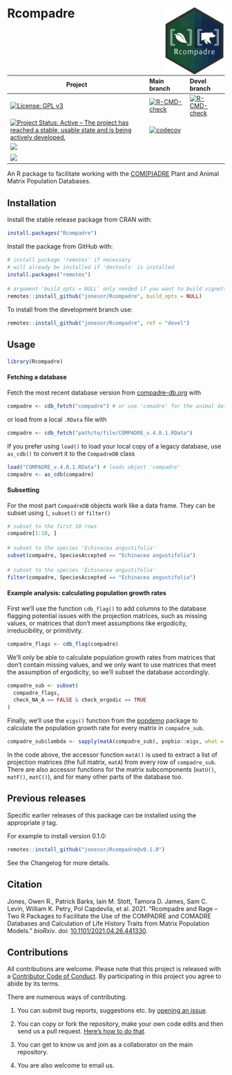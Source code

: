 
<!-- README.md is generated from README.Rmd. Please edit that file -->

# Rcompadre <img src="man/figures/logo_rcompadre.png" height="160px" align="right" />

<!--- Continuous integration badges --->

<!--- BE CAREFUL WITH THE FORMATTING --->

| Project                                                                                                                                                                                                | Main branch                                                                                                                                                                | Devel branch                                                                                                                                                                             |
| ------------------------------------------------------------------------------------------------------------------------------------------------------------------------------------------------------ | :------------------------------------------------------------------------------------------------------------------------------------------------------------------------- | :--------------------------------------------------------------------------------------------------------------------------------------------------------------------------------------- |
| [![License: GPL v3](https://img.shields.io/badge/License-GPL%20v3-blue.svg)](https://www.gnu.org/licenses/gpl-3.0.html)                                                                                | [![R-CMD-check](https://github.com/jonesor/Rcompadre/actions/workflows/main_check.yaml/badge.svg)](https://github.com/jonesor/Rcompadre/actions/workflows/main_check.yaml) | [![R-CMD-check](https://github.com/jonesor/Rcompadre/actions/workflows/devel_build_check.yaml/badge.svg)](https://github.com/jonesor/Rcompadre/actions/workflows/devel_build_check.yaml) |
| [![Project Status: Active – The project has reached a stable, usable state and is being actively developed.](https://www.repostatus.org/badges/latest/active.svg)](https://www.repostatus.org/#active) | [![codecov](https://codecov.io/gh/jonesor/Rcompadre/branch/main/graph/badge.svg?token=S9G2a5K9k9)](https://codecov.io/gh/jonesor/Rcompadre)                                |                                                                                                                                                                                          |
| ![](http://cranlogs.r-pkg.org/badges/grand-total/Rcompadre)                                                                                                                                            |                                                                                                                                                                            |                                                                                                                                                                                          |
| ![](http://cranlogs.r-pkg.org/badges/Rcompadre)                                                                                                                                                        |                                                                                                                                                                            |                                                                                                                                                                                          |

<!--- Continuous Integration Badges End --->

An R package to facilitate working with the
[COM(P)ADRE](https://compadre-db.org/) Plant and Animal Matrix
Population Databases.

## Installation

Install the stable release package from CRAN with:

``` r
install.packages("Rcompadre")
```

Install the package from GitHub with:

``` r
# install package 'remotes' if necessary
# will already be installed if 'devtools' is installed
install.packages("remotes")

# argument 'build_opts = NULL' only needed if you want to build vignettes
remotes::install_github("jonesor/Rcompadre", build_opts = NULL)
```

To install from the development branch use:

``` r
remotes::install_github("jonesor/Rcompadre", ref = "devel")
```

## Usage

``` r
library(Rcompadre)
```

#### Fetching a database

Fetch the most recent database version from
[compadre-db.org](https://compadre-db.org/) with

``` r
compadre <- cdb_fetch("compadre") # or use 'comadre' for the animal database
```

or load from a local `.RData` file with

``` r
compadre <- cdb_fetch("path/to/file/COMPADRE_v.4.0.1.RData")
```

If you prefer using `load()` to load your local copy of a legacy
database, use `as_cdb()` to convert it to the `CompadreDB` class

``` r
load("COMPADRE_v.4.0.1.RData") # loads object 'compadre'
compadre <- as_cdb(compadre)
```

#### Subsetting

For the most part `CompadreDB` objects work like a data frame. They can
be subset using `[`, `subset()` or `filter()`

``` r
# subset to the first 10 rows
compadre[1:10, ]

# subset to the species 'Echinacea angustifolia'
subset(compadre, SpeciesAccepted == "Echinacea angustifolia")

# subset to the species 'Echinacea angustifolia'
filter(compadre, SpeciesAccepted == "Echinacea angustifolia")
```

#### Example analysis: calculating population growth rates

First we’ll use the function `cdb_flag()` to add columns to the database
flagging potential issues with the projection matrices, such as missing
values, or matrices that don’t meet assumptions like ergodicity,
irreducibility, or primitivity.

``` r
compadre_flags <- cdb_flag(compadre)
```

We’ll only be able to calculate population growth rates from matrices
that don’t contain missing values, and we only want to use matrices that
meet the assumption of ergodicity, so we’ll subset the database
accordingly.

``` r
compadre_sub <- subset(
  compadre_flags,
  check_NA_A == FALSE & check_ergodic == TRUE
)
```

Finally, we’ll use the `eigs()` function from the
[popdemo](https://CRAN.R-project.org/package=popdemo) package to
calculate the population growth rate for every matrix in `compadre_sub`.

``` r
compadre_sub$lambda <- sapply(matA(compadre_sub), popbio::eigs, what = "lambda")
```

In the code above, the accessor function `matA()` is used to extract a
list of projection matrices (the full matrix, `matA`) from every row of
`compadre_sub`. There are also accessor functions for the matrix
subcomponents (`matU()`, `matF()`, `matC()`), and for many other parts
of the database too.

## Previous releases

Specific earlier releases of this package can be installed using the
appropriate `@` tag.

For example to install version 0.1.0:

``` r
remotes::install_github("jonesor/Rcompadre@v0.1.0")
```

See the Changelog for more details.

## Citation

Jones, Owen R., Patrick Barks, Iain M. Stott, Tamora D. James, Sam C.
Levin, William K. Petry, Pol Capdevila, et al. 2021. “Rcompadre and Rage
– Two R Packages to Facilitate the Use of the COMPADRE and COMADRE
Databases and Calculation of Life History Traits from Matrix Population
Models.” *bioRxiv*. doi:
[10.1101/2021.04.26.441330](https://doi.org/10.1101/2021.04.26.441330).

## Contributions

All contributions are welcome. Please note that this project is released
with a [Contributor Code of
Conduct](https://contributor-covenant.org/version/2/0/CODE_OF_CONDUCT.html).
By participating in this project you agree to abide by its terms.

There are numerous ways of contributing.

1.  You can submit bug reports, suggestions etc. by [opening an
    issue](https://github.com/jonesor/Rcompadre/issues).

2.  You can copy or fork the repository, make your own code edits and
    then send us a pull request. [Here’s how to do
    that](https://jarv.is/notes/how-to-pull-request-fork-github/).

3.  You can get to know us and join as a collaborator on the main
    repository.

4.  You are also welcome to email us.
